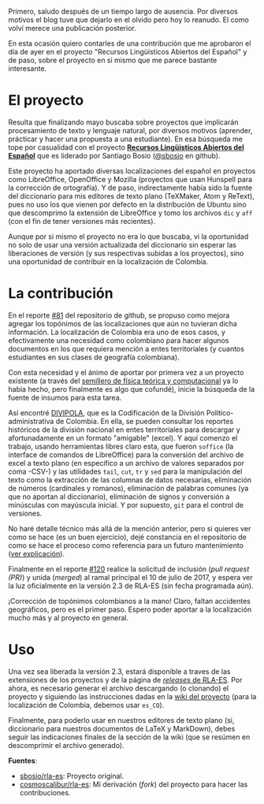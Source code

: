 <!--
.. title: Topónimos colombianos en RLA-ES
.. slug: toponimos-colombianos-en-rla-es
.. date: 2017-07-11 18:19:13 UTC-05:00
.. tags: Español,Topónimos,RLA-ES,Diccionario,Corrector de ortografía,Libre,Colombia
.. category: Contribuciones,Tecnología
.. link:
.. description: Aporte al proyecto RLA-ES con los topónimos colombianos para la localización del diccionario es_CO.
.. type: text
.. author: Edward Villegas Pulgarin
-->

Primero, saludo después de un tiempo largo de ausencia. Por diversos motivos el blog tuve que dejarlo en el olvido pero hoy lo reanudo. El como volví merece una publicación posterior.  

En esta ocasión quiero contarles de una contribución que me aprobaron el día de ayer en el proyecto "Recursos Lingüísticos Abiertos del Español" y de paso, sobre el proyecto en si mismo que me parece bastante interesante.  

# El proyecto

Resulta que finalizando mayo buscaba sobre proyectos que implicarán procesamiento de texto y lenguaje natural, por diversos motivos (aprender, prácticar y hacer una propuesta a una estudiante). En esa búsqueda me tope por casualidad con el proyecto [__Recursos Lingüisticos Abiertos del Español__](https://github.com/sbosio/rla-es) que es liderado por Santiago Bosio ([@sbosio](https://github.com/sbosio) en github).  

Este proyecto ha aportado diversas localizaciones del español en proyectos como LibreOffice, OpenOffice y Mozilla (proyectos que usan Hunspell para la corrección de ortografía). Y de paso, indirectamente había sido la fuente del diccionario para mis editores de texto plano (TeXMaker, Atom y ReText), pues no uso los que vienen por defecto en la distribución de Ubuntu sino que descomprimo la extensión de LibreOffice y tomo los archivos `dic` y `aff` (con el fin de tener versiones más recientes).  

Aunque por si mismo el proyecto no era lo que buscaba, vi la oportunidad no solo de usar una versión actualizada del diccionario sin esperar las liberaciones de versión (y sus respectivas subidas a los proyectos), sino una oportunidad de contribuir en la localización de Colombia.  

# La contribución

En el reporte [\#81](https://github.com/sbosio/rla-es/issues/81) del repositorio de github, se propuso como mejora agregar los topónimos de las localizaciones que aún no tuvieran dicha información. La localización de Colombia era uno de esos casos, y efectivamente una necesidad como colombiano para hacer algunos documentos en los que requiera mención a entes territoriales (y cuantos estudiantes en sus clases de geografía colombiana).  

Con esta necesidad y el ánimo de aportar por primera vez a un proyecto existente (a través del [semillero de física teórica y computacional](https://github.com/fisicatyc) ya lo había hecho, pero finalmente es algo que cofundé), inicie la búsqueda de la fuente de insumos para esta tarea.  

Así encontré [DIVIPOLA](https://geoportal.dane.gov.co/v2/?page=elementoHistoricoDivipola), que es la Codificación de la División Político-administrativa de Colombia. En ella, se pueden consultar los reportes históricos de la división nacional en entes territoriales para descargar y afortunadamente en un formato "amigable" (excel). Y aquí comenzo el trabajo, usando herramientas libres claro esta, que fueron `soffice` (la interface de comandos de LibreOffice) para la conversión del archivo de excel a texto plano (en específico a un archivo de valores separados por coma -CSV-) y las utilidades `tail`, `cut`, `tr` y `sed` para la manipulación del texto como la extracción de las columnas de datos necesarias, eliminación de números (cardinales y romanos), eliminación de palabras comunes (ya que no aportan al diccionario), eliminación de signos y conversión a minúsculas con mayúscula inicial. Y por supuesto, `git` para el control de versiones.  

No haré detalle técnico más allá de la mención anterior, pero si quieres ver como se hace (es un buen ejercicio), dejé constancia en el repositorio de como se hace el proceso como referencia para un futuro mantenimiento ([ver explicación](https://github.com/sbosio/rla-es/tree/master/ortograf/palabras/toponimos/l10n/es_CO)).  

Finalmente en el reporte [\#120](https://github.com/sbosio/rla-es/pull/120) realice la solicitud de inclusión (_pull request (PR)_) y unida (_merged_) al ramal principal el 10 de julio de 2017, y espera ver la luz oficialmente en la versión 2.3 de RLA-ES (sin fecha programada aún).  

¡Corrección de topónimos colombianos a la mano! Claro, faltan accidentes geográficos, pero es el primer paso. Espero poder aportar a la localización mucho más y al proyecto en general.  

# Uso

Una vez sea liberada la versión 2.3, estará disponible a traves de las extensiones de los proyectos y de la página de [_releases_ de RLA-ES](https://github.com/sbosio/rla-es/releases). Por ahora, es necesario generar el archivo descargando (o clonando) el proyecto y siguiendo las instrucciones dadas en la [wiki del proyecto](https://github.com/sbosio/rla-es/wiki/Generar-diccionario-corrector) (para la localización de Colombia, debemos usar `es_CO`).  

Finalmente, para poderlo usar en nuestros editores de texto plano (si, diccionario para nuestros documentos de LaTeX y MarkDown), debes seguir las indicaciones finales de la sección de la wiki (que se resúmen en descomprimir el archivo generado).  

__Fuentes__:  

+   [sbosio/rla-es](https://github.com/sbosio/rla-es): Proyecto original.  
+   [cosmoscalibur/rla-es](https://github.com/cosmoscalibur/rla-es): Mi derivación (_fork_) del proyecto para hacer las contribuciones.  
